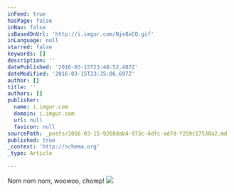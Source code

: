 ```yaml
---
inFeed: true
hasPage: false
inNav: false
isBasedOnUrl: 'http://i.imgur.com/Nje8xCQ.gif'
inLanguage: null
starred: false
keywords: []
description: ''
datePublished: '2016-03-15T23:48:52.487Z'
dateModified: '2016-03-15T23:35:06.697Z'
author: []
title: ''
authors: []
publisher:
  name: i.imgur.com
  domain: i.imgur.com
  url: null
  favicon: null
sourcePath: _posts/2016-03-15-9268dab4-973c-4dfc-ad7d-f259c17538a2.md
published: true
_context: 'http://schema.org'
_type: Article

---
```

Nom nom nom, woowoo, chomp!
![](http://i.imgur.com/Nje8xCQ.gif)